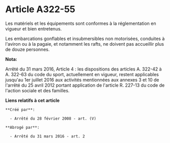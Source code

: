 # Article A322-55

Les matériels et les équipements sont conformes à la réglementation en vigueur et bien entretenus.

Les embarcations gonflables et insubmersibles non motorisées, conduites à l'aviron ou à la pagaie, et notamment les rafts, ne
doivent pas accueillir plus de douze personnes.

**Nota:**

Arrêté du 31 mars 2016, Article 4 :  les dispositions des articles A. 322-42 à A. 322-63 du code du sport, actuellement en
vigueur, restent applicables jusqu'au 1er juillet 2016 aux activités mentionnées aux annexes 3 et 10 de l'arrêté du 25 avril
2012 portant application de l'article R. 227-13 du code de l'action sociale et des familles.

**Liens relatifs à cet article**

	**Créé par**:

	  - Arrêté du 28 février 2008 - art. (V)

	**Abrogé par**:

	  - Arrêté du 31 mars 2016 - art. 2
